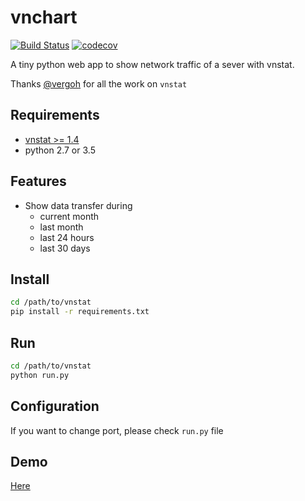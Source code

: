 # vnchart

[![Build Status](https://travis-ci.org/invkrh/vnchart.svg?branch=master)](https://travis-ci.org/invkrh/vnchart)
[![codecov](https://codecov.io/gh/invkrh/vnchart/branch/master/graph/badge.svg)](https://codecov.io/gh/invkrh/vnchart)

A tiny python web app to show network traffic of a sever with vnstat.

Thanks [@vergoh](https://github.com/vergoh) for all the work on `vnstat`

## Requirements

* [vnstat >= 1.4](http://humdi.net/vnstat/)
* python 2.7 or 3.5

## Features

* Show data transfer during 
    -   current month
    -   last month
    -   last 24 hours
    -   last 30 days
    
## Install

```bash
cd /path/to/vnstat
pip install -r requirements.txt
```

    
## Run

```bash
cd /path/to/vnstat
python run.py
```

## Configuration

If you want to change port, please check `run.py` file

## Demo
[Here](http://vps.invkrh.me/demo)

